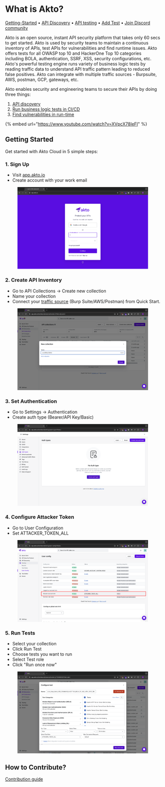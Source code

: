 # What is Akto?

[Getting-Started](./#getting-started) • [API Discovery](api-inventory-1/concepts/api-endpoints.md) • [API testing](api-security-testing/concepts/test.md) • [Add Test](test-editor/concepts/test-library.md) • [Join Discord community](https://discord.com/invite/Wpc6xVME4s)&#x20;

Akto is an open source, instant API security platform that takes only 60 secs to get started. Akto is used by security teams to maintain a continuous inventory of APIs, test APIs for vulnerabilities and find runtime issues. Akto offers tests for all OWASP top 10 and HackerOne Top 10 categories including BOLA, authentication, SSRF, XSS, security configurations, etc. Akto's powerful testing engine runs variety of business logic tests by reading traffic data to understand API traffic pattern leading to reduced false positives. Akto can integrate with multiple traffic sources - Burpsuite, AWS, postman, GCP, gateways, etc.

Akto enables security and engineering teams to secure their APIs by doing three things:

1. [API discovery](api-inventory-1/concepts/api-collection.md)
2. [Run business logic tests in CI/CD](api-security-testing/how-to/run-tests-in-cicd.md)
3. [Find vulnerabilities in run-time](api-security-testing/concepts/test.md)

{% embed url="https://www.youtube.com/watch?v=XVpcX78IeFI" %}

## Getting Started

Get started with Akto Cloud in 5 simple steps:

### 1. Sign Up

* Visit [app.akto.io](https://app.akto.io)
* Create account with your work email

<figure><img src=".gitbook/assets/image (46).png" alt=""><figcaption></figcaption></figure>

### 2. Create API Inventory

* Go to API Collections → Create new collection
* Name your collection
* Connect your [traffic source](broken-reference) (Burp Suite/AWS/Postman) from Quick Start.

<figure><img src=".gitbook/assets/image (6) (1).png" alt=""><figcaption></figcaption></figure>

### 3. Set Authentication

* Go to Settings → Authentication
* Create auth type (Bearer/API Key/Basic)

<figure><img src=".gitbook/assets/image (47).png" alt=""><figcaption></figcaption></figure>

### 4. Configure Attacker Token

* Go to User Configuration
* Set ATTACKER\_TOKEN\_ALL

<figure><img src=".gitbook/assets/image (50).png" alt=""><figcaption></figcaption></figure>

### 5. Run Tests

* Select your collection
* Click Run Test
* Choose tests you want to run
* Select Test role
* Click "Run once now"

<figure><img src=".gitbook/assets/image (7) (1).png" alt=""><figcaption></figcaption></figure>

## How to Contribute?

[Contribution guide](github-contribution-guide.md)

